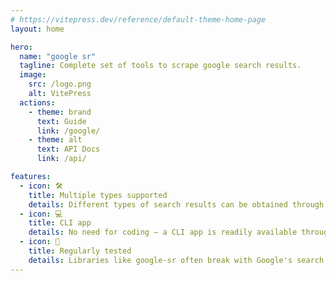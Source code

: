 ```yaml
---
# https://vitepress.dev/reference/default-theme-home-page
layout: home

hero:
  name: "google sr"
  tagline: Complete set of tools to scrape google search results.
  image:
    src: /logo.png
    alt: VitePress
  actions:
    - theme: brand
      text: Guide
      link: /google/
    - theme: alt
      text: API Docs
      link: /api/

features:
  - icon: 🛠️
    title: Multiple types supported
    details: Different types of search results can be obtained through gsr
  - icon: 💻
    title: CLI app
    details: No need for coding – a CLI app is readily available through npm, allowing instant usage anytime with a simple command.
  - icon: 🔄
    title: Regularly tested
    details: Libraries like google-sr often break with Google's search page updates. We use regular testing to properly identify and address these changes, ensuring uninterrupted functionality.
---
```


